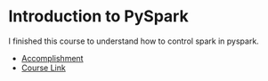 # Introduction to PySpark

I finished this course to understand how to control spark in pyspark.

- [Accomplishment](assets/introduction-to-pyspark-course.pdf)
- [Course Link](https://www.datacamp.com/courses/introduction-to-pyspark)